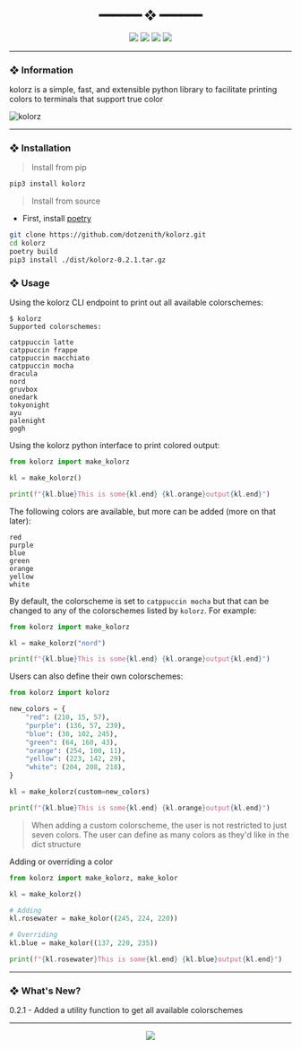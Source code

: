 <h2 align="center"> ━━━━━━  ❖  ━━━━━━ </h2>

<!-- BADGES -->
<div align="center">
   <p></p>
   
   <img src="https://img.shields.io/github/stars/dotzenith/kolorz?color=F8BD96&labelColor=302D41&style=for-the-badge">   

   <img src="https://img.shields.io/github/forks/dotzenith/kolorz?color=DDB6F2&labelColor=302D41&style=for-the-badge">   

   <img src="https://img.shields.io/github/repo-size/dotzenith/kolorz?color=ABE9B3&labelColor=302D41&style=for-the-badge">
   
   <img src="https://badges.pufler.dev/visits/dotzenith/kolorz?style=for-the-badge&color=96CDFB&logoColor=white&labelColor=302D41"/>
   <br>
</div>

<p/>

---

### ❖ Information 

  kolorz is a simple, fast, and extensible python library to facilitate printing colors to terminals that support true color  

  <img src="https://github.com/dotzenith/dotzenith/blob/main/assets/kolorz/kolorz.png" alt="kolorz">

---

### ❖ Installation

> Install from pip
```sh
pip3 install kolorz
```

> Install from source
- First, install [poetry](https://python-poetry.org/)
```sh
git clone https://github.com/dotzenith/kolorz.git
cd kolorz
poetry build
pip3 install ./dist/kolorz-0.2.1.tar.gz
```

### ❖ Usage 

Using the kolorz CLI endpoint to print out all available colorschemes:  

```
$ kolorz
Supported colorschemes: 

catppuccin latte
catppuccin frappe
catppuccin macchiato
catppuccin mocha
dracula
nord
gruvbox
onedark
tokyonight
ayu
palenight
gogh
```

Using the kolorz python interface to print colored output:

```python
from kolorz import make_kolorz

kl = make_kolorz()

print(f"{kl.blue}This is some{kl.end} {kl.orange}output{kl.end}")
```

The following colors are available, but more can be added (more on that later):
```
red
purple
blue
green
orange
yellow
white
```

By default, the colorscheme is set to `catppuccin mocha` but that can be changed to any of the colorschemes listed by `kolorz`. For example:

```python
from kolorz import make_kolorz

kl = make_kolorz("nord")

print(f"{kl.blue}This is some{kl.end} {kl.orange}output{kl.end}")
```

Users can also define their own colorschemes:

```python
from kolorz import kolorz

new_colors = {
    "red": (210, 15, 57),
    "purple": (136, 57, 239),
    "blue": (30, 102, 245),
    "green": (64, 160, 43),
    "orange": (254, 100, 11),
    "yellow": (223, 142, 29),
    "white": (204, 208, 218),
}

kl = make_kolorz(custom=new_colors)

print(f"{kl.blue}This is some{kl.end} {kl.orange}output{kl.end}")
```

> When adding a custom colorscheme, the user is not restricted to just seven colors. The user can define as many colors as they'd like in the dict structure

Adding or overriding a color

```python
from kolorz import make_kolorz, make_kolor

kl = make_kolorz()

# Adding
kl.rosewater = make_kolor((245, 224, 220))

# Overriding
kl.blue = make_kolor((137, 220, 235))

print(f"{kl.rosewater}This is some{kl.end} {kl.blue}output{kl.end}")
```

---

### ❖ What's New? 
0.2.1 - Added a utility function to get all available colorschemes

---

<div align="center">

   <img src="https://img.shields.io/static/v1.svg?label=License&message=MIT&color=F5E0DC&labelColor=302D41&style=for-the-badge">

</div>
